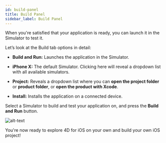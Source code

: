 ```yaml
---
id: build-panel
title: Build Panel
sidebar_label: Build Panel
---
```

When you're satisfied that your application is ready, you can launch it in the Simulator to test it.

Let’s look at the Build tab options in detail:

* **Build and Run:** Launches the application in the Simulator.

* **iPhone X:** The default Simulator. Clicking here will reveal a dropdown list with all available simulators.

* **Project:** Reveals a dropdown list where you can **open the project folder** or **product folder**, or **open the product with Xcode**.

* **Install:** Installs the application on a connected device.

Select a Simulator to build and test your application on, and press the **Build and Run** button.

![alt-text](assets/project-editor/Build-Tab-4D-for-iOS.png)

You're now ready to explore 4D for iOS on your own and build your own iOS project!
